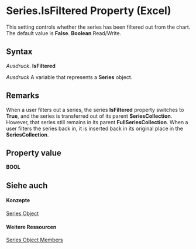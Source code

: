 
# Series.IsFiltered Property (Excel)

This setting controls whether the series has been filtered out from the chart. The default value is  **False**. **Boolean** Read/Write.


## Syntax

 _Ausdruck_. **IsFiltered**

 _Ausdruck_ A variable that represents a **Series** object.


## Remarks

When a user filters out a series, the series  **IsFiltered** property switches to **True**, and the series is transferred out of its parent **SeriesCollection**. However, that series still remains in its parent **FullSeriesCollection**. When a user filters the series back in, it is inserted back in its original place in the **SeriesCollection**.


## Property value

 **BOOL**


## Siehe auch


#### Konzepte


[Series Object](c7d34b32-8172-f7a0-0a17-f01d44246b64.md)
#### Weitere Ressourcen


[Series Object Members](http://msdn.microsoft.com/library/eeab4f69-b436-9de7-5d4a-0a5c63f2dfce%28Office.15%29.aspx)